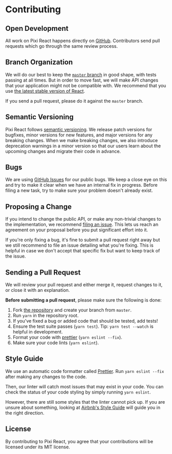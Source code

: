 # Contributing

## Open Development

All work on Pixi React happens directly on [GitHub](https://github.com/inlet/react-pixi). Contributors send pull requests which go through the same review process.


## Branch Organization

We will do our best to keep the [`master` branch](https://github.com/inlet/react-pixi/tree/master) in good shape, with tests passing at all times. But in order to move fast, we will make API changes that your application might not be compatible with. We recommend that you use [the latest stable version of React](https://reactjs.org/downloads.html).

If you send a pull request, please do it against the `master` branch.


## Semantic Versioning

Pixi React follows [semantic versioning](http://semver.org/). We release patch versions for bugfixes, minor versions for new features, and major versions for any breaking changes. When we make breaking changes, we also introduce deprecation warnings in a minor version so that our users learn about the upcoming changes and migrate their code in advance.


## Bugs

We are using [GitHub Issues](https://github.com/inlet/react-pixi/issues) for our public bugs. We keep a close eye on this and try to make it clear when we have an internal fix in progress. Before filing a new task, try to make sure your problem doesn't already exist.


## Proposing a Change

If you intend to change the public API, or make any non-trivial changes to the implementation, we recommend [filing an issue](https://github.com/inlet/react-pixi/issues/new). This lets us reach an agreement on your proposal before you put significant effort into it.

If you're only fixing a bug, it's fine to submit a pull request right away but we still recommend to file an issue detailing what you're fixing. This is helpful in case we don't accept that specific fix but want to keep track of the issue.


## Sending a Pull Request

We will review your pull request and either merge it, request changes to it, or close it with an explanation.

**Before submitting a pull request**, please make sure the following is done:

1. Fork [the repository](https://github.com/inlet/react-pixi) and create your branch from `master`.
2. Run `yarn` in the repository root.
3. If you've fixed a bug or added code that should be tested, add tests!
4. Ensure the test suite passes (`yarn test`). Tip: `yarn test --watch` is helpful in development.
5. Format your code with [prettier](https://github.com/prettier/prettier) (`yarn eslint --fix`).
6. Make sure your code lints (`yarn eslint`).


## Style Guide

We use an automatic code formatter called [Prettier](https://prettier.io/). Run `yarn eslint --fix` after making any changes to the code.

Then, our linter will catch most issues that may exist in your code. You can check the status of your code styling by simply running `yarn eslint`.

However, there are still some styles that the linter cannot pick up. If you are unsure about something, looking at [Airbnb's Style Guide](https://github.com/airbnb/javascript) will guide you in the right direction.


## License

By contributing to Pixi React, you agree that your contributions will be licensed under its MIT license.
